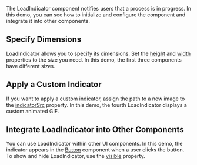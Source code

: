 The LoadIndicator component notifies users that a process is in progress. In this demo, you can see how to initialize and configure the component and integrate it into other components.

## Specify Dimensions

LoadIndicator allows you to specify its dimensions. Set the [height](/Documentation/ApiReference/UI_Components/dxLoadIndicator/Configuration/#height) and [width](/Documentation/ApiReference/UI_Components/dxLoadIndicator/Configuration/#width) properties to the size you need. In this demo, the first three components have different sizes.

## Apply a Custom Indicator

If you want to apply a custom indicator, assign the path to a new image to the [indicatorSrc](/Documentation/ApiReference/UI_Components/dxLoadIndicator/Configuration/#indicatorSrc) property. In this demo, the fourth LoadIndicator displays a custom animated GIF.

## Integrate LoadIndicator into Other Components

You can use LoadIndicator within other UI components. In this demo, the indicator appears in the [Button](/Documentation/ApiReference/UI_Components/dxButton/) component when a user clicks the button. To show and hide LoadIndicator, use the [visible](/Documentation/ApiReference/UI_Components/dxLoadIndicator/Configuration/#visible) property. 